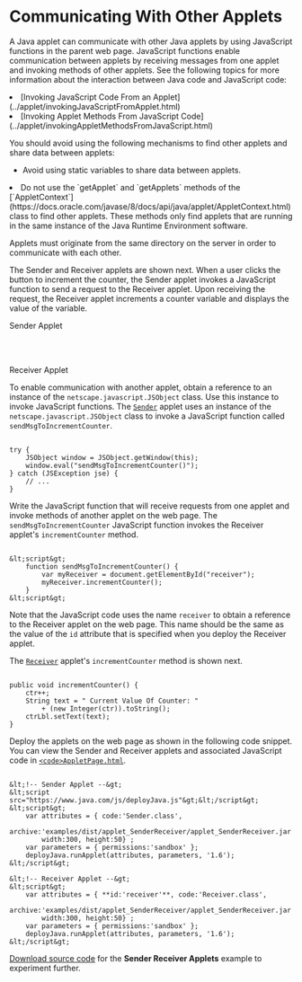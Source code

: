 
# Communicating With Other Applets

A Java applet can communicate with other Java applets by using JavaScript functions in the parent web page. JavaScript functions enable communication between applets by receiving messages from one applet and invoking methods of other applets. See the following topics for more information about the interaction between Java code and JavaScript code:

<li>
[Invoking JavaScript Code From an Applet](../applet/invokingJavaScriptFromApplet.html)</li>
<li>
[Invoking Applet Methods From JavaScript Code](../applet/invokingAppletMethodsFromJavaScript.html)</li>

You should avoid using the following mechanisms to find other applets and share data between applets:

- Avoid using static variables to share data between applets.
<li>Do not use the `getApplet` and `getApplets` methods of the 
[`AppletContext`](https://docs.oracle.com/javase/8/docs/api/java/applet/AppletContext.html) class to find other applets. These methods only find applets that are running in the same instance of the Java Runtime Environment software.</li>

Applets must originate from the same directory on the server in order to communicate with each other.

The Sender and Receiver applets are shown next. When a user clicks the button to increment the counter, the Sender applet invokes a JavaScript function to send a request to the Receiver applet. Upon receiving the request, the Receiver applet increments a counter variable and displays the value of the variable.

Sender Applet

<br />
<br />

Receiver Applet

To enable communication with another applet, obtain a reference to an instance of the `netscape.javascript.JSObject` class. Use this instance to invoke JavaScript functions. The 
[`Sender`](examples/applet_SenderReceiver/src/Sender.java) applet uses an instance of the `netscape.javascript.JSObject` class to invoke a JavaScript function called `sendMsgToIncrementCounter`.

```

try {
    JSObject window = JSObject.getWindow(this);
    window.eval("sendMsgToIncrementCounter()");
} catch (JSException jse) {
    // ...
}

```

Write the JavaScript function that will receive requests from one applet and invoke methods of another applet on the web page. The `sendMsgToIncrementCounter` JavaScript function invokes the Receiver applet's `incrementCounter` method.

```

&lt;script&gt;
    function sendMsgToIncrementCounter() {
        var myReceiver = document.getElementById("receiver");
        myReceiver.incrementCounter();
    } 
&lt;script&gt;

```

Note that the JavaScript code uses the name `receiver` to obtain a reference to the Receiver applet on the web page. This name should be the same as the value of the `id` attribute that is specified when you deploy the Receiver applet.

The 
[`Receiver`](examples/applet_SenderReceiver/src/Receiver.java) applet's `incrementCounter` method is shown next.

```

public void incrementCounter() {
    ctr++;
    String text = " Current Value Of Counter: "
        + (new Integer(ctr)).toString();
    ctrLbl.setText(text);
}

```

Deploy the applets on the web page as shown in the following code snippet. You can view the Sender and Receiver applets and associated JavaScript code in 
[`<code>AppletPage.html`</code>](examples/dist/applet_SenderReceiver/AppletPage.html).

```

&lt;!-- Sender Applet --&gt;
&lt;script src="https://www.java.com/js/deployJava.js"&gt;&lt;/script&gt;
&lt;script&gt; 
    var attributes = { code:'Sender.class',
        archive:'examples/dist/applet_SenderReceiver/applet_SenderReceiver.jar',
        width:300, height:50} ;
    var parameters = { permissions:'sandbox' };
    deployJava.runApplet(attributes, parameters, '1.6');
&lt;/script&gt;

&lt;!-- Receiver Applet --&gt;
&lt;script&gt; 
    var attributes = { **id:'receiver'**, code:'Receiver.class',
        archive:'examples/dist/applet_SenderReceiver/applet_SenderReceiver.jar',
        width:300, height:50} ;
    var parameters = { permissions:'sandbox' };
    deployJava.runApplet(attributes, parameters, '1.6');
&lt;/script&gt;

```


[Download source code](examplesIndex.html#SenderReceiver) for the **Sender Receiver Applets** example to experiment further.
